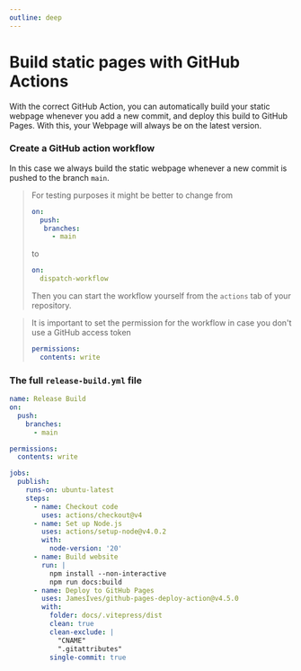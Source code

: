 ```yaml
---
outline: deep
---
```


# Build static pages with GitHub Actions

With the correct GitHub Action, you can automatically build your static webpage
whenever you add a new commit, and deploy this build to GitHub Pages. With this,
your Webpage will always be on the latest version.

### Create a GitHub action workflow

In this case we always build the static webpage whenever a new commit is pushed
to the branch `main`. 

> For testing purposes it might be better to change from 
> ```yaml
> on:
>   push:
>    branches:
>      - main
> ```
> to 
> ```yaml
> on:
>   dispatch-workflow
> ```
> Then you can start the workflow yourself from the `actions` tab of your
> repository.

> It is important to set the permission for the workflow in case you don't
> use a GitHub access token
> ```yaml
> permissions:
>   contents: write
> ```


### The full `release-build.yml` file
```yaml
name: Release Build
on:
  push:
    branches:
      - main

permissions:
  contents: write

jobs:
  publish:
    runs-on: ubuntu-latest
    steps:
      - name: Checkout code
        uses: actions/checkout@v4
      - name: Set up Node.js
        uses: actions/setup-node@v4.0.2
        with:
          node-version: '20'
      - name: Build website
        run: |
          npm install --non-interactive
          npm run docs:build
      - name: Deploy to GitHub Pages
        uses: JamesIves/github-pages-deploy-action@v4.5.0
        with:
          folder: docs/.vitepress/dist
          clean: true
          clean-exclude: |
            "CNAME"
            ".gitattributes"
          single-commit: true
```